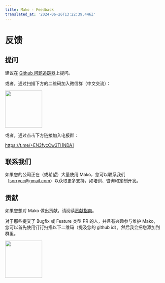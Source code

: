 ```yaml
---
title: Mako - Feedback
translated_at: '2024-06-26T13:22:39.446Z'
---
```


# 反馈

## 提问

建议在 [Github 问题追踪器](https://github.com/umijs/mako/issues)上提问。

或者，通过扫描下方的二维码加入微信群（中文交流）：

<img src="https://img.alicdn.com/imgextra/i1/O1CN01hsmeT71qQTN0OTq5F_!!6000000005490-0-tps-1050-1671.jpg" width="120" />

或者，通过点击下方链接加入电报群：

https://t.me/+EN3fycCw3TI1NDA1

## 联系我们

如果您的公司正在（或希望）大量使用 Mako，您可以联系我们（[sorrycc@gmail.com](mailto:sorrycc@gmail.com)）以获取更多支持，如培训、咨询和定制开发。

## 贡献

如果您想对 Mako 做出贡献，请阅读[贡献指南](./contributing)。

对于那些提交了 Bugfix 或 Feature 类型 PR 的人，并且有兴趣参与维护 Mako，您可以首先使用钉钉扫描以下二维码（提及您的 github id），然后我会把您添加到群里。

<img src="https://img.alicdn.com/imgextra/i2/O1CN01DLiPrU1WsbDdnwRr9_!!6000000002844-2-tps-340-336.png" width="120" />
